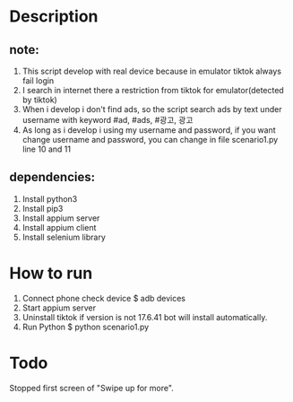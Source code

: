 # Description

## note:
1. This script develop with real device because in emulator tiktok always fail login
2. I search in internet there a restriction from tiktok for emulator(detected by tiktok)
3. When i develop i don't find ads, so the script search ads by text under username with keyword #ad, #ads, #광고, 광고 
4. As long as i develop i using my username and password, if you want change username and password, you can change in file scenario1.py line 10 and 11

## dependencies:
1. Install python3
2. Install pip3
3. Install appium server
4. Install appium client
5. Install selenium library

# How to run
1. Connect phone
check device
$ adb devices
2. Start appium server
3. Uninstall tiktok if version is not 17.6.41
bot will install automatically.
4. Run Python
$ python scenario1.py


# Todo 
Stopped first screen of "Swipe up for more".

